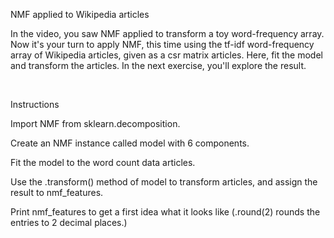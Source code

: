 NMF applied to Wikipedia articles

In the video, you saw NMF applied to transform a toy word-frequency array. Now it's your turn to apply NMF, this time using the tf-idf word-frequency array of Wikipedia articles, given as a csr matrix articles. Here, fit the model and transform the articles. In the next exercise, you'll explore the result.

<br>

Instructions

Import NMF from sklearn.decomposition.

Create an NMF instance called model with 6 components.

Fit the model to the word count data articles.

Use the .transform() method of model to transform articles, and assign the result to nmf_features.

Print nmf_features to get a first idea what it looks like (.round(2) rounds the entries to 2 decimal places.)
